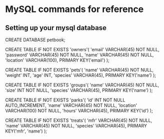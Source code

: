 # MySQL commands for reference
## Setting up your mysql database

CREATE DATABASE petbook;

CREATE TABLE IF NOT EXISTS 'owners'(
	'email' VARCHAR(45) NOT NULL, 
	'password' VARCHAR(45) NOT NULL, 
	'name' VARCHAR(45) NOT NULL, 
	'location' VARCHAR(100), 
	PRIMARY KEY('email')
);

CREATE TABLE IF NOT EXISTS 'pets'(
	'name' VARCHAR(45) NOT NULL, 
	'weight' INT, 
	'age' INT, 
	'species' VARCHAR(45), 
	PRIMARY KEY('name')
);

CREATE TABLE IF NOT EXISTS 'groups'(
	'name' VARCHAR(45) NOT NULL, 
	'size' INT NOT NULL, 
	'species' VARCHAR(45), 
	PRIMARY KEY('name')
);

CREATE TABLE IF NOT EXISTS 'parks'(
	'id' INT NOT NULL AUTO_INCREMENT, 
	'name' VARCHAR(45) NOT NULL, 
	'location' VARCHAR(100) NOT NULL, 
	'hours' VARCHAR(45), 
	PRIMARY KEY('id')
);

CREATE TABLE IF NOT EXISTS 'treats'(
	'mfr' VARCHAR(45) NOT NULL, 
	'name' VARCHAR(45) NOT NULL, 
	'species' VARCHAR(45), 
	PRIMARY KEY('mfr', 'name')
);

